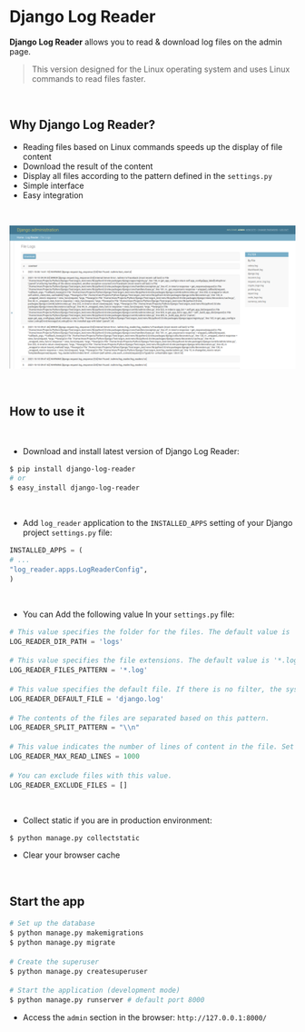 # Django Log Reader
**Django Log Reader** allows you to read &amp; download log files on the admin page.

> This version designed for the Linux operating system and uses Linux commands to read files faster.

<br />

## Why Django Log Reader?

- Reading files based on Linux commands speeds up the display of file content
- Download the result of the content
- Display all files according to the pattern defined in the `settings.py`
- Simple interface
- Easy integration

<br />

![Django Log Reader](https://raw.githubusercontent.com/imankarimi/django-log-reader/main/screenshots/django_log_reader.png)


<br>

## How to use it

<br />

* Download and install latest version of Django Log Reader:

```bash
$ pip install django-log-reader
# or
$ easy_install django-log-reader
```

<br />

* Add `log_reader` application to the `INSTALLED_APPS` setting of your Django project `settings.py` file:

```python
INSTALLED_APPS = (
# ...
"log_reader.apps.LogReaderConfig",
)
```

<br />

* You can Add the following value In your `settings.py` file:

```python
# This value specifies the folder for the files. The default value is 'logs'
LOG_READER_DIR_PATH = 'logs'

# This value specifies the file extensions. The default value is '*.log'
LOG_READER_FILES_PATTERN = '*.log'

# This value specifies the default file. If there is no filter, the system reads the default file.
LOG_READER_DEFAULT_FILE = 'django.log'

# The contents of the files are separated based on this pattern.
LOG_READER_SPLIT_PATTERN = "\\n"

# This value indicates the number of lines of content in the file. Set the number of lines you want to read to this value.
LOG_READER_MAX_READ_LINES = 1000

# You can exclude files with this value.
LOG_READER_EXCLUDE_FILES = []
```

<br />

* Collect static if you are in production environment:
```bash
$ python manage.py collectstatic
```

* Clear your browser cache

<br />

## Start the app

```bash
# Set up the database
$ python manage.py makemigrations
$ python manage.py migrate

# Create the superuser
$ python manage.py createsuperuser

# Start the application (development mode)
$ python manage.py runserver # default port 8000
```

* Access the `admin` section in the browser: `http://127.0.0.1:8000/`
